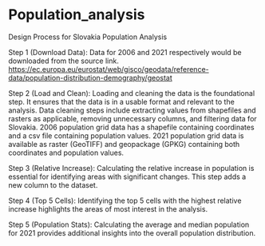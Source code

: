 # Population_analysis

Design Process for Slovakia Population Analysis

Step 1 (Download Data): 
Data for 2006 and 2021 respectively would be downloaded from the source link. https://ec.europa.eu/eurostat/web/gisco/geodata/reference-data/population-distribution-demography/geostat 

Step 2 (Load and Clean): Loading and cleaning the data is the foundational step. It ensures that the data is in a usable format and relevant to the analysis. Data cleaning steps include extracting values from shapefiles and rasters as applicable, removing unnecessary columns, and filtering data for Slovakia. 2006 population grid data has a shapefile containing coordinates and a csv file containing population values. 2021 population grid data is available as raster (GeoTIFF) and geopackage (GPKG) containing both coordinates and population values. 

Step 3 (Relative Increase): Calculating the relative increase in population is essential for identifying areas with significant changes. This step adds a new column to the dataset.

Step 4 (Top 5 Cells): Identifying the top 5 cells with the highest relative increase highlights the areas of most interest in the analysis.

Step 5 (Population Stats): Calculating the average and median population for 2021 provides additional insights into the overall population distribution.

